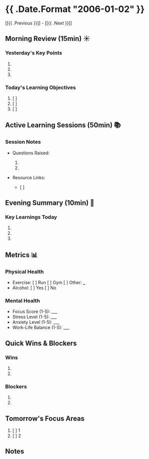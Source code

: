 # {{ .Date.Format "2006-01-02" }}

[[{{ .Previous }}]] - [[{{ .Next }}]]

## Morning Review (15min) ☀️

### Yesterday's Key Points

1.
2.
3.

### Today's Learning Objectives

1. [ ]
2. [ ]
3. [ ]

## Active Learning Sessions (50min) 📚

### Session Notes

- Questions Raised:

  1.
  2.

- Resource Links:
  - [ ]

## Evening Summary (10min) 🌙

### Key Learnings Today

1.
2.
3.

## Metrics 📊

### Physical Health

- Exercise: [ ] Run [ ] Gym [ ] Other: **\_**
- Alcohol: [ ] Yes [ ] No

### Mental Health

- Focus Score (1-5): \_\_\_
- Stress Level (1-5): \_\_\_
- Anxiety Level (1-5): \_\_\_
- Work-Life Balance (1-5): \_\_\_

## Quick Wins & Blockers

### Wins

1.
2.

### Blockers

1.
2.

## Tomorrow's Focus Areas

1. [ ] 1
2. [ ] 2

## Notes
